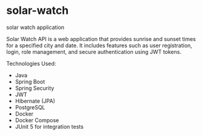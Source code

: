 # solar-watch
solar watch application

Solar Watch API is a web application that provides sunrise and sunset times for a specified city and date. It includes features such as user registration, login, role management, and secure authentication using JWT tokens.

Technologies Used: 
 - Java
 - Spring Boot
 - Spring Security
 - JWT
 - Hibernate (JPA)
 - PostgreSQL
 - Docker
 - Docker Compose
 - JUnit 5 for integration tests
